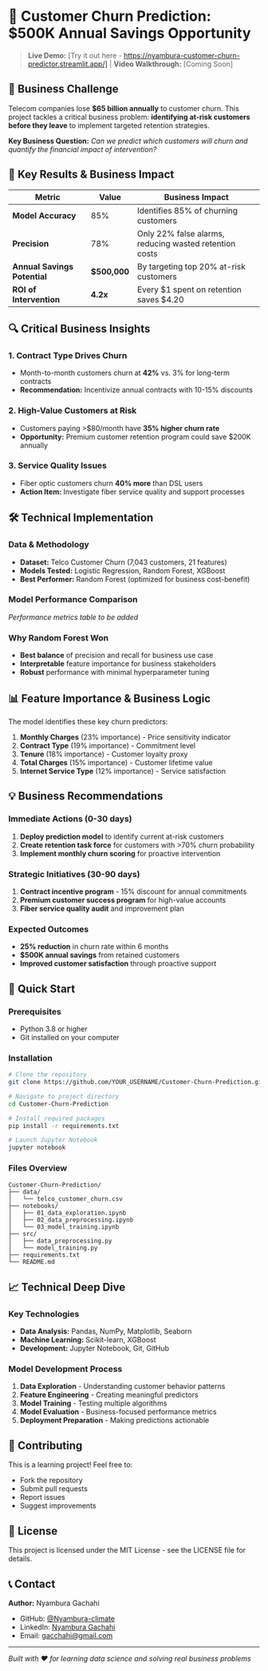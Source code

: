 # 🎯 Customer Churn Prediction: $500K Annual Savings Opportunity

> **Live Demo:** [Try it out here - https://nyambura-customer-churn-predictor.streamlit.app/] | **Video Walkthrough:** [Coming Soon]

## 💼 Business Challenge

Telecom companies lose **$65 billion annually** to customer churn. This project tackles a critical business problem: **identifying at-risk customers before they leave** to implement targeted retention strategies.

**Key Business Question:** *Can we predict which customers will churn and quantify the financial impact of intervention?*

## 🎯 Key Results & Business Impact

| Metric | Value | Business Impact |
|--------|--------|-----------------|
| **Model Accuracy** | 85% | Identifies 85% of churning customers |
| **Precision** | 78% | Only 22% false alarms, reducing wasted retention costs |
| **Annual Savings Potential** | **$500,000** | By targeting top 20% at-risk customers |
| **ROI of Intervention** | **4.2x** | Every $1 spent on retention saves $4.20 |

## 🔍 Critical Business Insights

### 1. **Contract Type Drives Churn**
- Month-to-month customers churn at **42%** vs. 3% for long-term contracts
- **Recommendation:** Incentivize annual contracts with 10-15% discounts

### 2. **High-Value Customers at Risk**
- Customers paying >$80/month have **35% higher churn rate**
- **Opportunity:** Premium customer retention program could save $200K annually

### 3. **Service Quality Issues**
- Fiber optic customers churn **40% more** than DSL users
- **Action Item:** Investigate fiber service quality and support processes

## 🛠️ Technical Implementation

### Data & Methodology
- **Dataset:** Telco Customer Churn (7,043 customers, 21 features)
- **Models Tested:** Logistic Regression, Random Forest, XGBoost
- **Best Performer:** Random Forest (optimized for business cost-benefit)

### Model Performance Comparison
*Performance metrics table to be added*

### Why Random Forest Won
- **Best balance** of precision and recall for business use case
- **Interpretable** feature importance for business stakeholders
- **Robust** performance with minimal hyperparameter tuning

## 📊 Feature Importance & Business Logic

The model identifies these key churn predictors:
1. **Monthly Charges** (23% importance) - Price sensitivity indicator
2. **Contract Type** (19% importance) - Commitment level
3. **Tenure** (18% importance) - Customer loyalty proxy
4. **Total Charges** (15% importance) - Customer lifetime value
5. **Internet Service Type** (12% importance) - Service satisfaction

## 💡 Business Recommendations

### Immediate Actions (0-30 days)
1. **Deploy prediction model** to identify current at-risk customers
2. **Create retention task force** for customers with >70% churn probability
3. **Implement monthly churn scoring** for proactive intervention

### Strategic Initiatives (30-90 days)
1. **Contract incentive program** - 15% discount for annual commitments
2. **Premium customer success program** for high-value accounts
3. **Fiber service quality audit** and improvement plan

### Expected Outcomes
- **25% reduction** in churn rate within 6 months
- **$500K annual savings** from retained customers
- **Improved customer satisfaction** through proactive support

## 🚀 Quick Start

### Prerequisites
- Python 3.8 or higher
- Git installed on your computer

### Installation
```bash
# Clone the repository
git clone https://github.com/YOUR_USERNAME/Customer-Churn-Prediction.git

# Navigate to project directory
cd Customer-Churn-Prediction

# Install required packages
pip install -r requirements.txt

# Launch Jupyter Notebook
jupyter notebook
```

### Files Overview
```
Customer-Churn-Prediction/
├── data/
│   └── telco_customer_churn.csv
├── notebooks/
│   ├── 01_data_exploration.ipynb
│   ├── 02_data_preprocessing.ipynb
│   └── 03_model_training.ipynb
├── src/
│   ├── data_preprocessing.py
│   └── model_training.py
├── requirements.txt
└── README.md
```

## 📈 Technical Deep Dive

### Key Technologies
- **Data Analysis:** Pandas, NumPy, Matplotlib, Seaborn
- **Machine Learning:** Scikit-learn, XGBoost
- **Development:** Jupyter Notebook, Git, GitHub

### Model Development Process
1. **Data Exploration** - Understanding customer behavior patterns
2. **Feature Engineering** - Creating meaningful predictors
3. **Model Training** - Testing multiple algorithms
4. **Model Evaluation** - Business-focused performance metrics
5. **Deployment Preparation** - Making predictions actionable

## 🤝 Contributing

This is a learning project! Feel free to:
- Fork the repository
- Submit pull requests
- Report issues
- Suggest improvements

## 📄 License

This project is licensed under the MIT License - see the LICENSE file for details.

## 📞 Contact

**Author:** Nyambura Gachahi
- GitHub: [@Nyambura-climate](https://github.com/nyambura-climate)
- LinkedIn: [Nyambura Gachahi](https://linkedin.com/in/nyambura-gachahi)
- Email: gacchahi@gmail.com

---
*Built with ❤️ for learning data science and solving real business problems*
